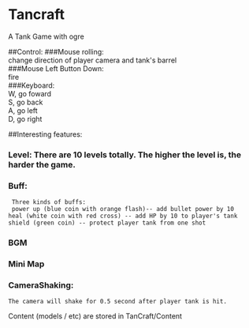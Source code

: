 # Tancraft
A Tank Game with ogre

##Control:
###Mouse rolling:  
	change direction of player camera and tank's barrel  
###Mouse Left Button Down:   
	fire  
###Keyboard:  
	W, go foward  
	S, go back  
	A, go left  
	D, go right  

##Interesting features:  
### Level: There are 10 levels totally. The higher the level is, the harder the game.  
### Buff:  
	 Three kinds of buffs:  
	 power up (blue coin with orange flash)-- add bullet power by 10  
	heal (white coin with red cross) -- add HP by 10 to player's tank  
	shield (green coin) -- protect player tank from one shot  
### BGM  
### Mini Map  
### CameraShaking:  
	The camera will shake for 0.5 second after player tank is hit.  	

  

Content (models / etc) are stored in TanCraft/Content
